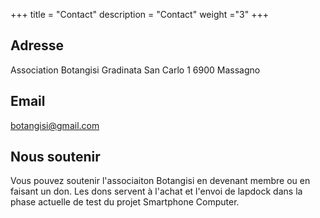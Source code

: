 +++
title = "Contact"
description = "Contact"
weight ="3"
+++
## Adresse
Association Botangisi
Gradinata San Carlo 1
6900 Massagno
## Email
botangisi@gmail.com
## Nous soutenir
Vous pouvez soutenir l'associaiton Botangisi en devenant membre ou en faisant un don. Les dons servent à l'achat et l'envoi de lapdock dans la phase actuelle de test du projet Smartphone Computer.